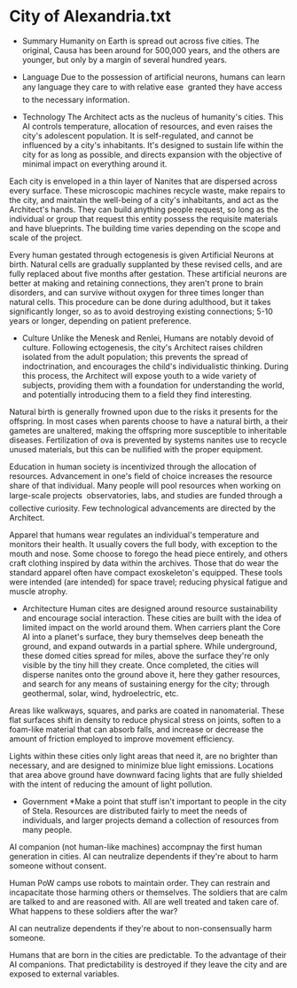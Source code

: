 
# City of Alexandria.txt
- Summary
Humanity on Earth is spread out across five cities. The original, Causa has been around for 500,000 years, and the others are younger, but only by a margin of several hundred years.

- Language
Due to the possession of artificial neurons, humans can learn any language they care to with relative ease  granted they have access to the necessary information.

- Technology
The Architect acts as the nucleus of humanity's cities. This AI controls temperature, allocation of resources, and even raises the city's adolescent population. It is self-regulated, and cannot be influenced by a city's inhabitants. It's designed to sustain life within the city for as long as possible, and directs expansion with the objective of minimal impact on everything around it.

Each city is enveloped in a thin layer of Nanites that are dispersed across every surface. These microscopic machines recycle waste, make repairs to the city, and maintain the well-being of a city's inhabitants, and act as the Architect's hands. They can build anything people request, so long as the individual or group that request this entity possess the requisite materials and have blueprints. The building time varies depending on the scope and scale of the project. 

Every human gestated through ectogenesis is given Artificial Neurons at birth. Natural cells are gradually supplanted by these revised cells, and are fully replaced about five months after gestation. These artificial neurons are better at making and retaining connections, they aren't prone to brain disorders, and can survive without oxygen for three times longer than natural cells. This procedure can be done during adulthood, but it takes significantly longer, so as to avoid destroying existing connections; 5-10 years or longer, depending on patient preference.

- Culture
Unlike the Menesk and Renlei, Humans are notably devoid of culture. Following ectogenesis, the city's Architect raises children isolated from the adult population; this prevents the spread of indoctrination, and encourages the child's individualistic thinking. During this process, the Architect will expose youth to a wide variety of subjects, providing them with a foundation for understanding the world, and potentially introducing them to a field they find interesting.

Natural birth is generally frowned upon due to the risks it presents for the offspring. In most cases when parents choose to have a natural birth, a their gametes are unaltered, making the offspring more susceptible to inheritable diseases. Fertilization of ova is prevented by systems nanites use to recycle unused materials, but this can be nullified with the proper equipment.

Education in human society is incentivized through the allocation of resources. Advancement in one's field of choice increases the resource share of that individual. Many people will pool resources when working on large-scale projects  observatories, labs, and studies are funded through a collective curiosity. Few technological advancements are directed by the Architect. 

Apparel that humans wear regulates an individual's temperature and monitors their health. It usually covers the full body, with exception to the mouth and nose. Some choose to forego the head piece entirely, and others craft clothing inspired by data within the archives. Those that do wear the standard apparel often have compact exoskeleton's equipped. These tools were intended (are intended) for space travel; reducing physical fatigue and muscle atrophy. 

- Architecture
Human cites are designed around resource sustainability and encourage social interaction. 
These cities are built with the idea of limited impact on the world around them. When carriers plant the Core AI into a planet's surface, they bury themselves deep beneath the ground, and expand outwards in a partial sphere. While underground, these domed cities spread for miles, above the surface they're only visible by the tiny hill they create. Once completed, the cities will disperse nanites onto the ground above it, here they gather resources, and search for any means of sustaining energy for the city; through geothermal, solar, wind, hydroelectric, etc. 

Areas like walkways, squares, and parks are coated in nanomaterial. These flat surfaces shift in density to reduce physical stress on joints, soften to a foam-like material that can absorb falls, and increase or decrease the amount of friction employed to improve movement efficiency. 

Lights within these cities only light areas that need it, are no brighter than necessary, and are designed to minimize blue light emissions. Locations that area above ground have downward facing lights that are fully shielded with the intent of reducing the amount of light pollution.

- Government
*Make a point that stuff isn't important to people in the city of Stela. Resources are distributed fairly to meet the needs of individuals, and larger projects demand a collection of resources from many people.

AI companion (not human-like machines) accompnay the first human generation in cities. AI can neutralize dependents if they're about to harm someone without consent. 

Human PoW camps use robots to maintain order. They can restrain and incapacitate those harming others or themselves. The soldiers that are calm are talked to and are reasoned with. All are well treated and taken care of. What happens to these soldiers after the war?

AI can neutralize dependents if they're about to non-consensually harm someone. 

Humans that are born in the cities are predictable. To the advantage of their AI companions. That predictability is destroyed if they leave the city and are exposed to external variables. 
